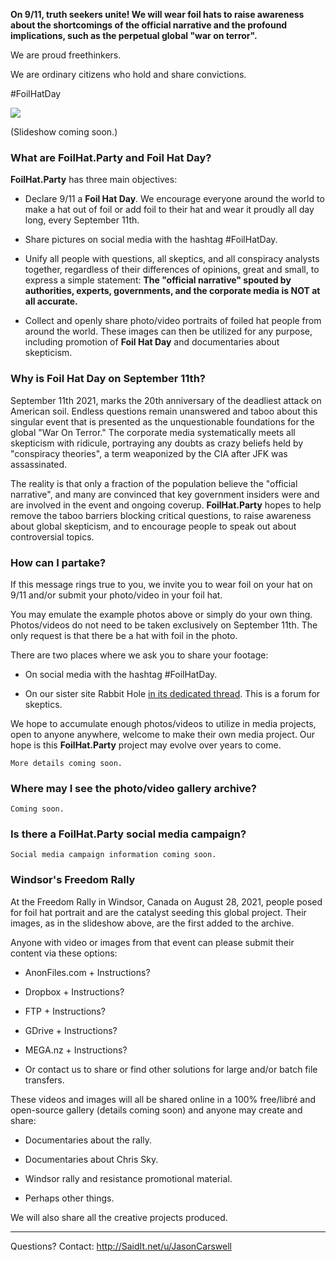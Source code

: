
**On 9/11, truth seekers unite! We will wear foil hats to raise awareness about the shortcomings of the official narrative and the profound implications, such as the perpetual global "war on terror".**

We are proud freethinkers.

We are ordinary citizens who hold and share convictions.  

#FoilHatDay

![](https://s3.amazonaws.com/37assets/svn/765-default-avatar.png)

(Slideshow coming soon.)

### What are **FoilHat.Party** and **Foil Hat Day**?

**FoilHat.Party** has three main objectives:

* Declare 9/11 a **Foil Hat Day**.  We encourage everyone around the world to make a hat out of foil or add foil to their hat and wear it proudly all day long, every September 11th.

* Share pictures on social media with the hashtag #FoilHatDay.

* Unify all people with questions, all skeptics, and all conspiracy analysts together, regardless of their differences of opinions, great and small, to express a simple statement: **The "official narrative" spouted by authorities, experts, governments, and the corporate media is NOT at all accurate.**

* Collect and openly share photo/video portraits of foiled hat people from around the world. These images can then be utilized for any purpose, including promotion of **Foil Hat Day** and documentaries about skepticism. 

### Why is Foil Hat Day on September 11th?

September 11th 2021, marks the 20th anniversary of the deadliest attack on American soil. Endless questions remain unanswered and taboo about this singular event that is presented as the unquestionable foundations for the global "War On Terror." The corporate media systematically meets all skepticism with ridicule, portraying any doubts as crazy beliefs held by "conspiracy theories", a term weaponized by the CIA after JFK was assassinated.

The reality is that only a fraction of the population believe the "official narrative", and many are convinced that key government insiders were and are involved in the event and ongoing coverup.  **FoilHat.Party** hopes to help remove the taboo barriers blocking critical questions, to raise awareness about global skepticism, and to encourage people to speak out about controversial topics.

### How can I partake?

If this message rings true to you, we invite you to wear foil on your hat on 9/11 and/or submit your photo/video in your foil hat.

You may emulate the example photos above or simply do your own thing. Photos/videos do not need to be taken exclusively on September 11th.  The only request is that there be a hat with foil in the photo.

There are two places where we ask you to share your footage:

* On social media with the hashtag #FoilHatDay.

* On our sister site Rabbit Hole [in its dedicated thread](https://ynpxg2vmxftysze4cxqxao4ylv22vtfptxjk6zwlkilzki4avn23miqd.onion.ly/viewtopic.php?f=17&t=58&p=161#p161). This is a forum for skeptics.

We hope to accumulate enough photos/videos to utilize in media projects, open to anyone anywhere, welcome to make their own media project.  Our hope is this **FoilHat.Party** project may evolve over years to come.

`More details coming soon.`

### Where may I see the photo/video gallery archive?

`Coming soon.`

### Is there a FoilHat.Party social media campaign?

`Social media campaign information coming soon.`

### Windsor's Freedom Rally

At the Freedom Rally in Windsor, Canada on August 28, 2021, people posed for foil hat portrait and are the catalyst seeding this global project.  Their images, as in the slideshow above, are the first added to the archive.

Anyone with video or images from that event can please submit their content via these options:

* AnonFiles.com + Instructions?

* Dropbox + Instructions?

* FTP + Instructions?

* GDrive + Instructions?

* MEGA.nz + Instructions?

* Or contact us to share or find other solutions for large and/or batch file transfers.

These videos and images will all be shared online in a 100% free/libré and open-source gallery (details coming soon) and anyone may create and share:

* Documentaries about the rally.

* Documentaries about Chris Sky.

* Windsor rally and resistance promotional material.

* Perhaps other things.

We will also share all the creative projects produced.

- - -

Questions? Contact: http://SaidIt.net/u/JasonCarswell
